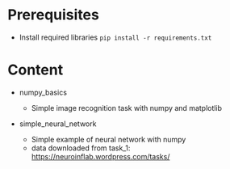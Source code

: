 # Prerequisites

* Install required libraries
```pip install -r requirements.txt```

# Content

* numpy_basics

  * Simple image recognition task with numpy and matplotlib

* simple_neural_network

  * Simple example of neural network with numpy 
  * data downloaded from task_1: https://neuroinflab.wordpress.com/tasks/